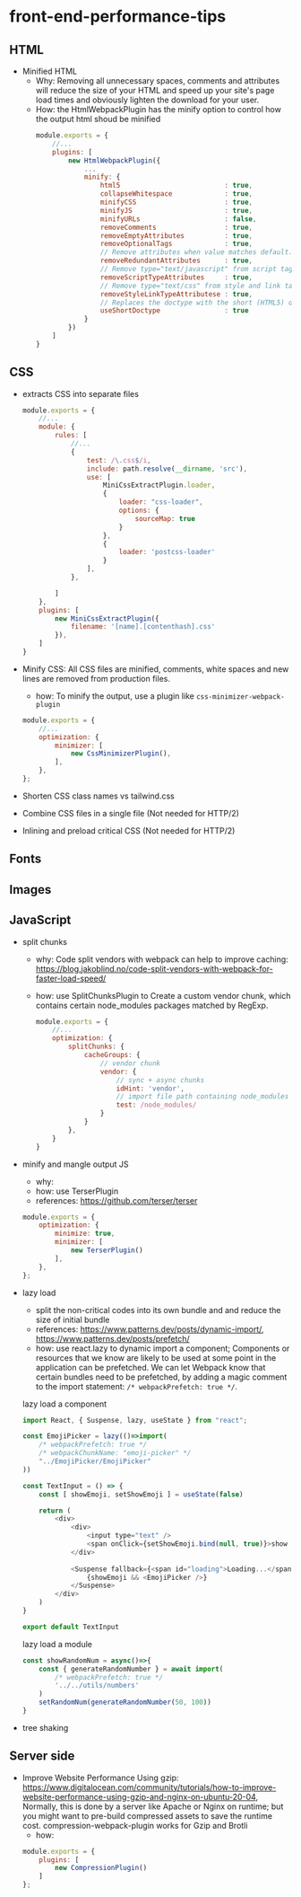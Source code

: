 # front-end-performance-tips

## HTML
- Minified HTML 
    - Why: Removing all unnecessary spaces, comments and attributes will reduce the size of your HTML and speed up your site's page load times and obviously lighten the download for your user.
    - How: the HtmlWebpackPlugin has the minify option to control how the output html shoud be minified
        ```js
        module.exports = {
            //...
            plugins: [
                new HtmlWebpackPlugin({
                    ...
                    minify: {
                        html5                          : true,
                        collapseWhitespace             : true,
                        minifyCSS                      : true,
                        minifyJS                       : true,
                        minifyURLs                     : false,
                        removeComments                 : true,
                        removeEmptyAttributes          : true,
                        removeOptionalTags             : true,
                        // Remove attributes when value matches default.
                        removeRedundantAttributes      : true,
                        // Remove type="text/javascript" from script tags. Other type attribute values are left intact
                        removeScriptTypeAttributes     : true,
                        // Remove type="text/css" from style and link tags. Other type attribute values are left intact
                        removeStyleLinkTypeAttributese : true,
                        // Replaces the doctype with the short (HTML5) doctype
                        useShortDoctype                : true
                    }
                })
            ]
        }
        ```

## CSS
- extracts CSS into separate files

    ```js
    module.exports = {
        //...
        module: {
            rules: [
                //...
                {
                    test: /\.css$/i,
                    include: path.resolve(__dirname, 'src'),
                    use: [
                        MiniCssExtractPlugin.loader,
                        {
                            loader: "css-loader", 
                            options: {
                                sourceMap: true
                            }
                        }, 
                        {
                            loader: 'postcss-loader'
                        }
                    ],
                },

            ]
        },
        plugins: [
            new MiniCssExtractPlugin({
                filename: '[name].[contenthash].css'
            }),
        ]
    }
    ```

- Minify CSS: All CSS files are minified, comments, white spaces and new lines are removed from production files.
    - how: To minify the output, use a plugin like `css-minimizer-webpack-plugin`
    ```js
    module.exports = {
        //...
        optimization: {
            minimizer: [
                new CssMinimizerPlugin(),
            ],
        },
    };
    ```
- Shorten CSS class names vs tailwind.css
- Combine CSS files in a single file (Not needed for HTTP/2)
- Inlining and preload critical CSS (Not needed for HTTP/2)


## Fonts

## Images

## JavaScript
- split chunks
    - why: Code split vendors with webpack can help to improve caching: https://blog.jakoblind.no/code-split-vendors-with-webpack-for-faster-load-speed/
    - how: use SplitChunksPlugin to Create a custom vendor chunk, which contains certain node_modules packages matched by RegExp.

        ```js
        module.exports = {
            //...
            optimization: {
                splitChunks: {
                    cacheGroups: {
                        // vendor chunk
                        vendor: {
                            // sync + async chunks
                            idHint: 'vendor',
                            // import file path containing node_modules
                            test: /node_modules/
                        }
                    }
                },
            }
        }
        ```
- minify and mangle output JS
    - why:
    - how: use TerserPlugin
    - references: https://github.com/terser/terser
    ```js
    module.exports = {
        optimization: {
            minimize: true,
            minimizer: [
                new TerserPlugin()
            ],
        },
    };
    ```

- lazy load
    - split the non-critical codes into its own bundle and and reduce the size of initial bundle
    - references: https://www.patterns.dev/posts/dynamic-import/, https://www.patterns.dev/posts/prefetch/
    - how: use react.lazy to dynamic import a component; Components or resources that we know are likely to be used at some point in the application can be prefetched. We can let Webpack know that certain bundles need to be prefetched, by adding a magic comment to the import statement: `/* webpackPrefetch: true */`. 

    lazy load a component
    ```js
    import React, { Suspense, lazy, useState } from "react";

    const EmojiPicker = lazy(()=>import(
        /* webpackPrefetch: true */ 
        /* webpackChunkName: "emoji-picker" */
        "../EmojiPicker/EmojiPicker"
    ))

    const TextInput = () => {
        const [ showEmoji, setShowEmoji ] = useState(false)

        return (
            <div>
                <div>
                    <input type="text" />
                    <span onClick={setShowEmoji.bind(null, true)}>show emojis</span>
                </div>
                
                <Suspense fallback={<span id="loading">Loading...</span>}>
                    {showEmoji && <EmojiPicker />}
                </Suspense>
            </div>
        )
    }

    export default TextInput
    ```

    lazy load a module
    ```js
    const showRandomNum = async()=>{
        const { generateRandomNumber } = await import(
            /* webpackPrefetch: true */ 
            '../../utils/numbers'
        )
        setRandomNum(generateRandomNumber(50, 100))
    }

    ```

- tree shaking

## Server side 
- Improve Website Performance Using gzip: https://www.digitalocean.com/community/tutorials/how-to-improve-website-performance-using-gzip-and-nginx-on-ubuntu-20-04, Normally, this is done by a server like Apache or Nginx on runtime; but you might want to pre-build compressed assets to save the runtime cost. compression-webpack-plugin works for Gzip and Brotli
    - how: 
    ```js
    module.exports = {
        plugins: [
            new CompressionPlugin()
        ]
    };
    ```